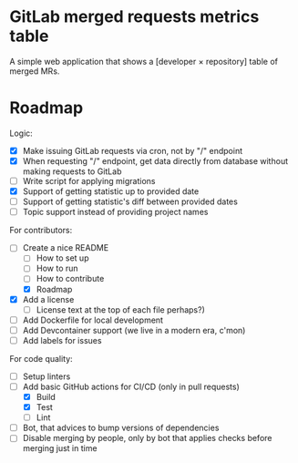 # GitLab merged requests metrics table

A simple web application that shows a [developer × repository] table of merged MRs.

# Roadmap

Logic:

- [x] Make issuing GitLab requests via cron, not by "/" endpoint
- [x] When requesting "/" endpoint, get data directly from database without making requests to GitLab
- [ ] Write script for applying migrations
- [x] Support of getting statistic up to provided date
- [ ] Support of getting statistic's diff between provided dates
- [ ] Topic support instead of providing project names

For contributors:

- [ ] Create a nice README
    - [ ] How to set up
    - [ ] How to run
    - [ ] How to contribute
    - [x] Roadmap
- [x] Add a license
    - [ ] License text at the top of each file perhaps?)
- [ ] Add Dockerfile for local development
- [ ] Add Devcontainer support (we live in a modern era, c'mon)
- [ ] Add labels for issues

For code quality:

- [ ] Setup linters
- [ ] Add basic GitHub actions for CI/CD (only in pull requests)
    - [x] Build
    - [x] Test
    - [ ] Lint
- [ ] Bot, that advices to bump versions of dependencies
- [ ] Disable merging by people, only by bot that applies checks before merging just in time
